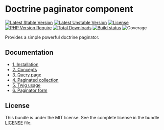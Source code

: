 # Doctrine paginator component

[![Latest Stable Version](https://poser.pugx.org/softspring/doctrine-paginator/v/stable.svg)](https://packagist.org/packages/softspring/doctrine-paginator)
[![Latest Unstable Version](https://poser.pugx.org/softspring/doctrine-paginator/v/unstable.svg)](https://packagist.org/packages/softspring/doctrine-paginator)
[![License](https://poser.pugx.org/softspring/doctrine-paginator/license.svg)](https://packagist.org/packages/softspring/doctrine-paginator)
[![PHP Version Require](http://poser.pugx.org/softspring/doctrine-paginator/require/php)](https://packagist.org/packages/softspring/doctrine-paginator)
[![Total Downloads](https://poser.pugx.org/softspring/doctrine-paginator/downloads)](https://packagist.org/packages/softspring/doctrine-paginator)
[![Build status](https://github.com/softspring/doctrine-paginator/actions/workflows/php.yml/badge.svg?branch=5.0)](https://github.com/softspring/doctrine-paginator/actions/workflows/php.yml)
![Coverage](https://raw.githubusercontent.com/softspring/doctrine-paginator/5.0/.github/badges/coverage.svg)

Provides a simple powerful doctrine paginator.

## Documentation

* [1. Installation](docs/1_installation.md)
* [2. Concepts](docs/2_concepts.md)
* [3. Query page](docs/3_query_page.md)
* [4. Paginated collection](docs/4_paginated_collection.md)
* [5. Twig usage](docs/5_twig_usage.md)
* [6. Paginator form](docs/6_paginator_form.md)

## License

This bundle is under the MIT license. See the complete license in the bundle [LICENSE](LICENSE) file.



